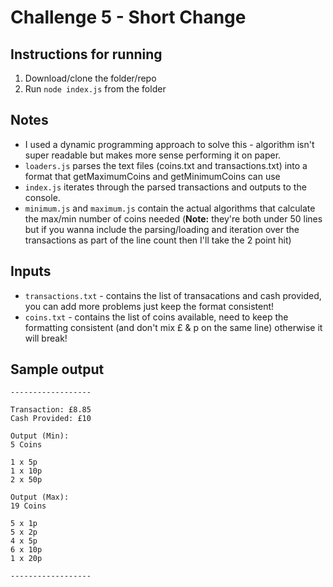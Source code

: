 # Challenge 5 - Short Change

## Instructions for running
1. Download/clone the folder/repo
1. Run `node index.js` from the folder

## Notes
* I used a dynamic programming approach to solve this - algorithm isn't super readable but makes more sense performing it on paper.
* `loaders.js` parses the text files (coins.txt and transactions.txt) into a format that getMaximumCoins and getMinimumCoins can use
* `index.js` iterates through the parsed transactions and outputs to the console.
* `minimum.js` and `maximum.js` contain the actual algorithms that calculate the max/min number of coins needed (**Note:** they're both under 50 lines but if you wanna include the parsing/loading and iteration over the transactions as part of the line count then I'll take the 2 point hit)

## Inputs
* `transactions.txt` - contains the list of transacations and cash provided, you can add more problems just keep the format consistent!
* `coins.txt` - contains the list of coins available, need to keep the formatting consistent (and don't mix £ & p on the same line) otherwise it will break!

## Sample output
```
------------------

Transaction: £8.85
Cash Provided: £10

Output (Min):
5 Coins

1 x 5p
1 x 10p
2 x 50p

Output (Max):
19 Coins

5 x 1p
5 x 2p
4 x 5p
6 x 10p
1 x 20p

------------------
```